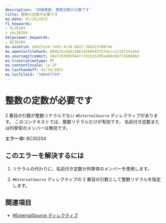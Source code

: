 ```yaml
---
description: '詳細情報: 整数定数が必要です'
title: 整数の定数が必要です
ms.date: 07/20/2015
f1_keywords:
- bc30204
- vbc30204
helpviewer_keywords:
- BC30204
ms.assetid: e8d2fe24-7e63-4c30-b022-3b0323f00f4e
ms.openlocfilehash: 89db15cda61386c6560b93f27eecca1187242ebd
ms.sourcegitcommit: 10e719780594efc781b15295e499c66f316068b8
ms.translationtype: MT
ms.contentlocale: ja-JP
ms.lasthandoff: 02/14/2021
ms.locfileid: "100457759"
---
```

# <a name="integer-constant-expected"></a>整数の定数が必要です

2 番目の引数が整数リテラルでない `#ExternalSource` ディレクティブがあります。 このコンテキストでは、整数リテラルだけが有効です。 名前付き定数または列挙型のメンバーは無効です。  
  
 **エラー ID:** BC30204  
  
## <a name="to-correct-this-error"></a>このエラーを解決するには  
  
1. リテラルの代わりに、名前付き定数か列挙体のメンバーを使用します。  
  
2. `#ExternalSource` ディレクティブの 2 番目の引数として整数リテラルを指定します。  
  
## <a name="see-also"></a>関連項目

- [#ExternalSource ディレクティブ](../language-reference/directives/externalsource-directive.md)
